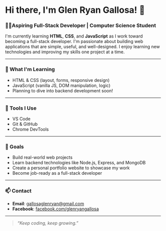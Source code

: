 # Hi there, I'm Glen Ryan Gallosa! 👋

### 🧑‍💻Aspiring Full-Stack Developer | Computer Science Student

I'm currently learning **HTML**, **CSS**, and **JavaScript** as I work toward becoming a full-stack developer. I'm passionate about building web applications that are simple, useful, and well-designed. I enjoy learning new technologies and improving my skills one project at a time.

---

### 🧠 What I'm Learning
- HTML & CSS (layout, forms, responsive design)
- JavaScript (vanilla JS, DOM manipulation, logic)
- Planning to dive into backend development soon!

---

### 🔧 Tools I Use
- VS Code  
- Git & GitHub  
- Chrome DevTools

---

### 🚀 Goals
- Build real-world web projects  
- Learn backend technologies like Node.js, Express, and MongoDB  
- Create a personal portfolio website to showcase my work  
- Become job-ready as a full-stack developer  

---

### 📫 Contact
- **Email**: gallosaglenryan@gmail.com  
- **Facebook**: [facebook.com/glenryangallosa](https://facebook.com/glenryangallosa)

---

> *“Keep coding, keep growing.”*
